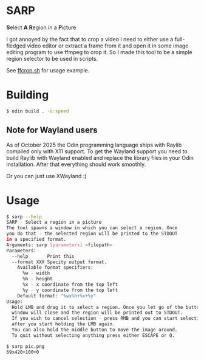 # SARP
**S**elect **A** **R**egion in a **P**icture

I got annoyed by the fact that to crop a video I need to either use a
full-fledged video editor or extract a frame from it and open it in some image
editing program to use ffmpeg to crop it. So I made this tool to be a simple
region selector to be used in scripts.

See [ffcrop.sh](./ffcrop.sh) for usage example.

# Building
```sh
$ odin build . -o:speed
```

## Note for Wayland users
As of October 2025 the Odin programming language ships with Raylib compiled
only with X11 support. To get the Wayland support you need to build Raylib with
Wayland enabled and replace the library files in your Odin installation.
After that everything should work smoothly.

Or you can just use XWayland :)

# Usage
```sh
$ sarp --help
SARP - Select a region in a picture
The tool spawns a window in which you can select a region. Once
you do that - the selected region will be printed to the STDOUT
in a specified format.
Arguments: sarp [parameters] <filepath>
Parameters:
  --help       Print this
  --format XXX Specity output format.
    Available format specifiers:
      %w - width
      %h - height
      %x - x coordinate from the top left
      %y - y coordinate from the top left
    Default format: "%wx%h+%x+%y"
Usage:
  Hold LMB and drag it to select a region. Once you let go of the button the
  window will close and the region will be printed out to STDOUT.
  If you wish to cancel selection - press RMB and you can start selection again
  after you start holding the LMB again.
  You can also hold the middle button to move the image around.
  To quit without selecting anything press either ESCAPE or Q.

$ sarp pic.png
69x420+100+0
```
